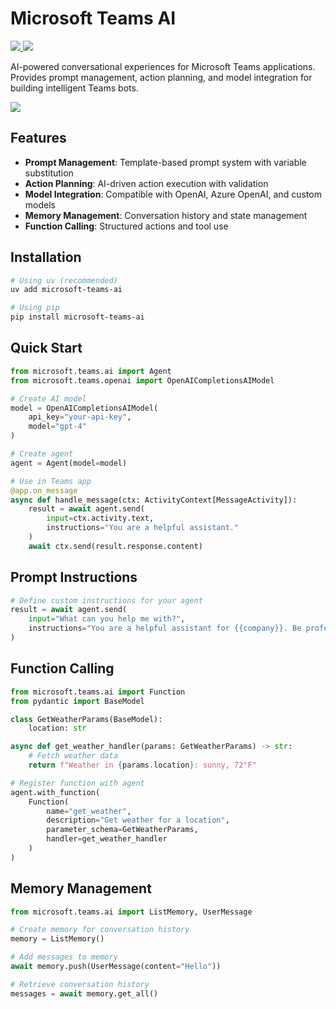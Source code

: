 # Microsoft Teams AI

<p>
    <a href="https://pypi.org/project/microsoft-teams-ai/" target="_blank">
        <img src="https://img.shields.io/pypi/v/microsoft-teams-ai" />
    </a>
    <a href="https://pypi.org/project/microsoft-teams-ai/" target="_blank">
        <img src="https://img.shields.io/pypi/dw/microsoft-teams-ai" />
    </a>
</p>

AI-powered conversational experiences for Microsoft Teams applications.
Provides prompt management, action planning, and model integration for building intelligent Teams bots.

<a href="https://microsoft.github.io/teams-ai" target="_blank">
    <img src="https://img.shields.io/badge/📖 Getting Started-blue?style=for-the-badge" />
</a>

## Features

- **Prompt Management**: Template-based prompt system with variable substitution
- **Action Planning**: AI-driven action execution with validation
- **Model Integration**: Compatible with OpenAI, Azure OpenAI, and custom models
- **Memory Management**: Conversation history and state management
- **Function Calling**: Structured actions and tool use

## Installation

```bash
# Using uv (recommended)
uv add microsoft-teams-ai

# Using pip
pip install microsoft-teams-ai
```

## Quick Start

```python
from microsoft.teams.ai import Agent
from microsoft.teams.openai import OpenAICompletionsAIModel

# Create AI model
model = OpenAICompletionsAIModel(
    api_key="your-api-key",
    model="gpt-4"
)

# Create agent
agent = Agent(model=model)

# Use in Teams app
@app.on_message
async def handle_message(ctx: ActivityContext[MessageActivity]):
    result = await agent.send(
        input=ctx.activity.text,
        instructions="You are a helpful assistant."
    )
    await ctx.send(result.response.content)
```

## Prompt Instructions

```python
# Define custom instructions for your agent
result = await agent.send(
    input="What can you help me with?",
    instructions="You are a helpful assistant for {{company}}. Be professional and courteous."
)
```

## Function Calling

```python
from microsoft.teams.ai import Function
from pydantic import BaseModel

class GetWeatherParams(BaseModel):
    location: str

async def get_weather_handler(params: GetWeatherParams) -> str:
    # Fetch weather data
    return f"Weather in {params.location}: sunny, 72°F"

# Register function with agent
agent.with_function(
    Function(
        name="get_weather",
        description="Get weather for a location",
        parameter_schema=GetWeatherParams,
        handler=get_weather_handler
    )
)
```

## Memory Management

```python
from microsoft.teams.ai import ListMemory, UserMessage

# Create memory for conversation history
memory = ListMemory()

# Add messages to memory
await memory.push(UserMessage(content="Hello"))

# Retrieve conversation history
messages = await memory.get_all()
```